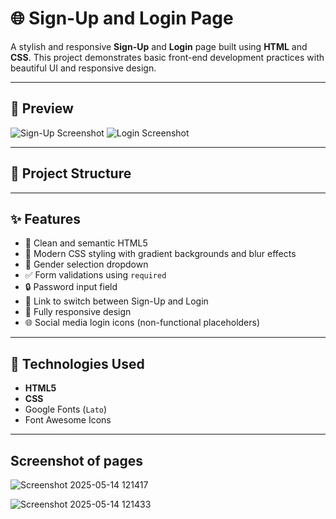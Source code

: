 # 🌐 Sign-Up and Login Page

A stylish and responsive **Sign-Up** and **Login** page built using **HTML** and **CSS**. This project demonstrates basic front-end development practices with beautiful UI and responsive design.

---

## 📸 Preview

![Sign-Up Screenshot](./screenshots/signup.png)
![Login Screenshot](./screenshots/login.png)

---

## 📁 Project Structure


---

## ✨ Features

- 📄 Clean and semantic HTML5
- 🎨 Modern CSS styling with gradient backgrounds and blur effects
- 👥 Gender selection dropdown
- ✅ Form validations using `required`
- 🔒 Password input field
- 🔗 Link to switch between Sign-Up and Login
- 📱 Fully responsive design
- 🌐 Social media login icons (non-functional placeholders)

---

## 🔧 Technologies Used

- **HTML5**
- **CSS**
- Google Fonts (`Lato`)
- Font Awesome Icons

---

## Screenshot of pages

![Screenshot 2025-05-14 121417](https://github.com/user-attachments/assets/c9dbdeb0-60bc-4080-a130-5a94ecd614bb)

![Screenshot 2025-05-14 121433](https://github.com/user-attachments/assets/6da83273-1d60-4128-a118-270d6c54f0d5)

